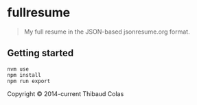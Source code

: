 # fullresume

> My full resume in the JSON-based jsonresume.org format.

## Getting started

```
nvm use
npm install
npm run export
```

Copyright © 2014-current Thibaud Colas
